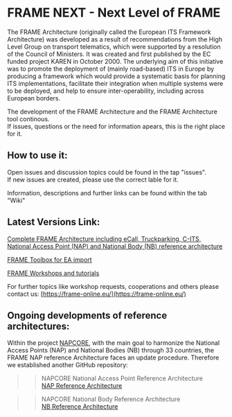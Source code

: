 # FRAME NEXT - Next Level of FRAME
The FRAME Architecture (originally called the European ITS Framework Architecture) was developed as a result of recommendations from the High Level Group on transport telematics, which were supported by a resolution of the Council of Ministers. It was created and first published by the EC funded project KAREN in October 2000. The underlying aim of this initiative was to promote the deployment of (mainly road-based) ITS in Europe by producing a framework which would provide a systematic basis for planning ITS implementations, facilitate their integration when multiple systems were to be deployed, and help to ensure inter-operability, including across European borders.

The development of the FRAME Architecture and the FRAME Architecture tool continous.<br>
If issues, questions or the need for information apears, this is the right place for it.

## How to use it:
Open issues and discussion topics could be found in the tap "issues".<br>
If new issues are created, please use the correct lable for it.

Information, descriptions and further links can be found within the tab "Wiki"<br>

## Latest Versions Link:<br>
[Complete FRAME Architecture including eCall, Truckparking, C-ITS, National Access Point (NAP) and National Body (NB) reference architecture](https://files.austriatech.at/#my-libs/lib/5ffeff21-ba3f-48cd-9424-2f1ab336774e/01_Files%20for%20Review)<br>

[FRAME Toolbox for EA import](https://files.austriatech.at/#my-libs/lib/5ffeff21-ba3f-48cd-9424-2f1ab336774e/06_EA%20Development/FRAME%20Toolbox)<br>

[FRAME Workshops and tutorials](https://files.austriatech.at/#my-libs/lib/5ffeff21-ba3f-48cd-9424-2f1ab336774e/05_EA-Workshops_WebEx)<br>

For further topics like workshop requests, cooperations and others please contact us: [https://frame-online.eu/](https://frame-online.eu/)<br>

## Ongoing developments of reference architectures:<br>
Within the project [NAPCORE](https://napcore.eu/), with the main goal to harmonize the National Access Points (NAP) and National Bodies (NB) through 33 countries, the FRAME NAP reference Architecture faces an update procedure.
Therefore we established another GitHub repository:<br>
>> NAPCORE National Access Point Reference Architecture<br>
[NAP Reference Architecture](https://github.com/AustriaTech/NAP_Reference_Architecture)

>> NAPCORE National Body Reference Architecture<br>
[NB Reference Architecture](https://github.com/AustriaTech/NB_Reference_Architecture)
